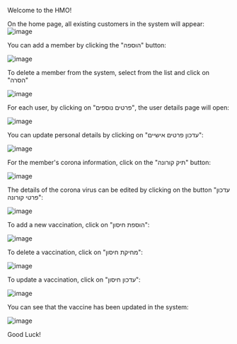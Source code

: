 Welcome to the HMO!


On the home page, all existing customers in the system will appear:
![image](https://github.com/Devorah-Zadock/Hadasim-Project/assets/116593258/5c1cc8e7-0dc2-42f4-a740-2cca5669d3aa)


You can add a member by clicking the "הוספה" button:

![image](https://github.com/Devorah-Zadock/Hadasim-Project/assets/116593258/d4f1c7f2-72b8-44c9-ac48-6d5f2a5ffa46)


To delete a member from the system, select from the list and click on "הסרה"

![image](https://github.com/Devorah-Zadock/Hadasim-Project/assets/116593258/9f33a088-ba30-4031-a14f-552d610e3c86)


For each user, by clicking on "פרטים נוספים", the user details page will open:

![image](https://github.com/Devorah-Zadock/Hadasim-Project/assets/116593258/d0c853f1-8369-4827-ad39-f6d4414cec62)


You can update personal details by clicking on "עדכון פרטים אישיים":

![image](https://github.com/Devorah-Zadock/Hadasim-Project/assets/116593258/2980b70f-5e2b-4f21-a0d5-d69b73d93c4f)


For the member's corona information, click on the "תיק קורונה" button:

![image](https://github.com/Devorah-Zadock/Hadasim-Project/assets/116593258/f6652b0a-ce65-485e-8572-f62dcdd70128)


The details of the corona virus can be edited by clicking on the button "עדכון פרטי קורונה":

![image](https://github.com/Devorah-Zadock/Hadasim-Project/assets/116593258/d5597cb6-0511-4cd6-9fcb-cd32ed743db3)


To add a new vaccination, click on "הוספת חיסון":

![image](https://github.com/Devorah-Zadock/Hadasim-Project/assets/116593258/802bb82b-3c86-4ec1-b425-1fa0b016e03b)


To delete a vaccination, click on "מחיקת חיסון":

![image](https://github.com/Devorah-Zadock/Hadasim-Project/assets/116593258/062ff048-f1b2-4626-9d3f-afa0da85f2a0)


To update a vaccination, click on "עדכון חיסון":

![image](https://github.com/Devorah-Zadock/Hadasim-Project/assets/116593258/7137cad7-0d8c-46ab-9164-6e321291849c)


You can see that the vaccine has been updated in the system:

![image](https://github.com/Devorah-Zadock/Hadasim-Project/assets/116593258/66ab2483-4a4d-403e-9d24-610eea7aaea4)


Good Luck!
